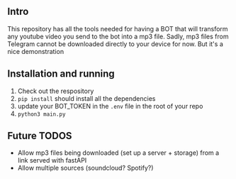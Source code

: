 ## Intro
This repository has all the tools needed for having a BOT that will transform any youtube video you send to the bot into a mp3 file.
Sadly, mp3 files from Telegram cannot be downloaded directly to your device for now. But it's a nice demonstration

## Installation and running
1. Check out the respository
2. `pip install` should install all the dependencies
3. update your BOT_TOKEN in the `.env` file in the root of your repo
4. `python3 main.py`


## Future TODOS
- Allow mp3 files being downloaded (set up a server + storage) from a link served with fastAPI
- Allow multiple sources (soundcloud? Spotify?)